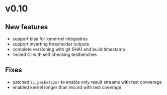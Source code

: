 # v0.10
## New features
* support bias for kenernel integratros
* support inverting thresholder outputs
* complete versioning with git SHA1 and build timestamp
* limited CI with self checking testbenches

## Fixes
* patched `ii_packetizer` to enable only result streams with test converage
* enabled kernel longer than record with test coverage
